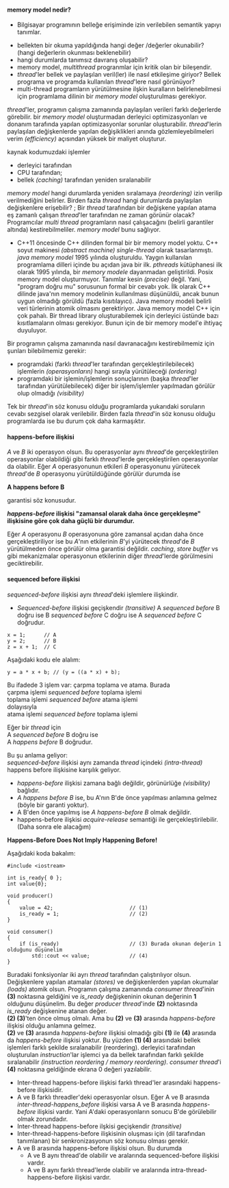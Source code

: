 #### memory model nedir?

+ Bilgisayar programının belleğe erişiminde izin verilebilen semantik yapıyı tanımlar.
- bellekten bir okuma yapıldığında hangi değer /değerler okunabilir? (hangi değerlerin okunması beklenebilir)
- hangi durumlarda tanımsız davranış oluşabilir?
- memory model, _multithread_ progranmlar için kritik olan bir bileşendir.
- _thread_'ler bellek ve paylaşılan veril(ler) ile nasıl etkileşime giriyor? Bellek programa ve programda kullanılan _thread_'lere nasıl görünüyor?
- multi-thread programların yürütülmesine ilşkin kuralların belirlenebilmesi için programlama dilinin bir _memory model_ oluşturulması gerekiyor.

_thread_'ler, programın çalışma zamanında paylaşılan verileri farklı değerlerde görebilir. 
bir _memory model_ oluşturmadan derleyici optimizasyonları ve donanım tarafında yapılan optimizasyonlar sorunlar oluşturabilir. 
_thread_'lerin paylaşılan değişkenlerde yapılan değişiklikleri anında gözlemleyebilmeleri verim _(efficiency)_ açısından  yüksek bir maliyet oluşturur.<br>

kaynak kodumuzdaki işlemler 
- derleyici tarafından
- CPU tarafından;
- bellek _(caching)_ tarafından yeniden sıralanabilir

_memory model_ hangi durumlarda yeniden sıralamaya _(reordering)_ izin verilip verilmediğini belirler. 
Birden fazla _thread_ hangi durumlarda paylaşılan değişkenlere erişebilir? ;
Bir _thread_ tarafından bir değişkene yapılan atama eş zamanlı çalışan _thread_'ler tarafından ne zaman görünür olacak?
Programcılar _multi thread_ programların nasıl çalışacağını (belirli garantiler altında) kestirebilmeliler. _memory model_ bunu sağlıyor.

- C++11 öncesinde C++ dilinden formal bir bir memory model yoktu. C++ soyut makinesi _(abstract machine)_ _single-thread_ olarak tasarlanmıştı. 
_java memory model_ 1995 yılında oluşturuldu. 
Yaygın kullanılan programlama dilleri içinde bu açıdan java bir ilk. 
_pthreads_ kütüphanesi ilk olarak 1995 yılında, bir _memory modele_ dayanmadan geliştirildi. Posix memory model oluşturmuyor. Tanımlar kesin _(precise)_ değil. Yani, "program doğru mu" sorusunun formal bir cevabı yok. İlk olarak C++ dilinde java'nın memory modelinin kullanılması düşünüldü, ancak bunun uygun olmadığı görüldü (fazla kısıtılayıcı). Java memory modeli belirli veri türlerinin atomik olmasını gerektiriyor. Java memory model C++ için çok pahalı. Bir thread library oluşturabilemek için derleyici üstünde bazı kısıtlamaların olması gerekiyor. Bunun için de bir memory model'e ihtiyaç duyuluyor.

Bir programın çalışma zamanında nasıl davranacağını kestirebilmemiz için şunları bilebilmemiz gerekir:
- programdaki (farklı _thread_'ler tarafından gerçekleştirilebilecek) işlemlerin _(operasyonların)_ hangi sırayla yürütüleceği _(ordering)_
- programdaki bir işlemin/işlemlerin sonuçlarının (başka _thread_'ler tarafından yürütülebilecek) diğer bir işlem/işlemler yapılmadan görülür olup olmadığı _(visibility)_

Tek bir _thread_'in söz konusu olduğu programlarda yukarıdaki soruların cevabı sezgisel olarak verilebilir.
Birden fazla _thread_'in söz konusu olduğu programlarda ise bu durum çok daha karmaşıktır.

#### happens-before ilişkisi

_A_ ve _B_ iki operasyon olsun. Bu operasyonlar aynı _thread_'de gerçekleştirilen operasyonlar olabildiği gibi farklı _thread_'lerde gerçekleştirilen operasyonlar da olabilir. Eğer _A_ operasyonunun etkileri _B_ operasyonunu yürütecek _thread_'de _B_ operasyonu yürütüldüğünde görülür durumda ise

**A happens before B** <br>

garantisi söz konusudur.

**_happens-before_ ilişkisi "zamansal olarak daha önce gerçekleşme" ilişkisine göre çok daha güçlü bir durumdur.**

Eğer _A_ operasyonu _B_ operasyonuna göre zamansal açıdan daha önce gerçekleştiriliyor ise bu _A_'nın etkilerinin _B_'yi yürütecek _thread_'de _B_ yürütülmeden önce görülür olma garantisi değildir. _caching_, _store buffer_ vs gibi mekanizmalar operasyonun etkilerinin diğer _thread_'lerde görülmesini geciktirebilir.

#### sequenced before ilişkisi
_sequenced-before_ ilişkisi aynı _thread_'deki işlemlere ilişkindir.

- _Sequenced-before_ ilişkisi geçişkendir _(transitive)_ 
A _sequenced before_ B  doğru ise
B _sequenced before_ C  doğru ise
A _sequenced before_ C  doğrudur.

```
x = 1; 		// A
y = 2; 		// B
z = x + 1;	// C
```

Aşağıdaki kodu ele alalım:<br>

```
y = a * x + b; // (y = ((a * x) + b);
```
Bu ifadede 3 işlem var: çarpma toplama ve atama. Burada<br>
çarpma işlemi  _sequenced before_ toplama işlemi <br>
toplama işlemi _sequenced before_ atama işlemi <br>
dolayısıyla <br>
atama işlemi _sequenced before_ toplama işlemi <br>

Eğer bir _thread_ için <br>
A _sequenced before_ B doğru ise <br>
A _happens before_ B doğrudur.<br>

Bu şu anlama geliyor:<br>
_sequenced-before_ ilişkisi aynı zamanda _thread_ içindeki _(intra-thread)_ happens before ilişkisine karşılık geliyor.<br>

- _happens-before_ ilişkisi zamana bağlı değildir, görünürlüğe _(visibility)_ bağlıdır.
- _A happens before B_ ise, bu A'nın B'de önce yapılması anlamına gelmez (böyle bir garanti yoktur).
- A B'den önce yapılmış ise _A happens-before B_ olmak değildir.
- happens-before ilişkisi _acquire-release_ semantiği ile gerçekleştirilebilir. (Daha sonra ele alacağım)

**Happens-Before Does Not Imply Happening Before!**

Aşağıdaki koda bakalım:
```
#include <iostream>

int is_ready{ 0 };
int value{0};

void producer()
{
    value = 42;                         // (1)
    is_ready = 1;                       // (2)
}

void consumer()
{
    if (is_ready)                       // (3) Burada okunan değerin 1 olduğunu düşünelim
        std::cout << value;             // (4)
}
```
Buradaki fonksiyonlar iki ayrı _thread_ tarafından çalıştırılıyor olsun. Değişkenlere yapılan atamalar _(stores)_ ve değişkenlerden yapılan okumalar _(loads)_ atomik olsun. Programın çalışma zamanında _consumer thread_'inin **(3)** noktasına geldiğini ve _is_ready_ değişkeninin okunan değerinin **1** olduğunu düşünelim. Bu değer _producer thread_'inde **(2)** noktasında _is_ready_ değişkenine atanan değer. <br>
**(2) (3)**'ten önce olmuş olmalı. Ama bu **(2)** ve **(3)** arasında _happens-before_ ilişkisi olduğu anlamına gelmez.<br>
**(2)** ve **(3)** arasında _happens-before_ ilişkisi olmadığı gibi **(1)** ile **(4)** arasında da _happens-before_ ilişkisi yoktur. Bu yüzden **(1) (4)** arasındaki bellek işlemleri farklı şekilde sıralanabilir (reordering). derleyici tarafından oluşturulan _instruction_'lar işlemci ya da bellek tarafından farklı şekilde sıralanabilir _(instruction reordering / memory reordering)_. _consumer thread_'i **(4)** noktasına geldiğinde ekrana 0 değeri yazılabilir.

- Inter-thread happens-before ilişkisi farklı thread'ler arasındaki happens-before ilişkisidir.
- A ve B farklı threadler'deki operasyonlar olsun. Eğer A ve B arasında _inter-thread-happens_before_ ilişkisi varsa A ve B arasında _happens-before_ ilişkisi vardır. Yani A'daki operasyonların sonucu B'de görülebilir olmak zorundadır.
- Inter-thread happens-before ilşkisi geçişkendir _(transitive)_
- Inter-thread-happens-before ilişkisinin oluşması için (dil tarafından tanımlanan) bir senkronizasyonun söz konusu olması gerekir.
- A ve B arasında happens-before ilişkisi olsun. Bu durumda
    - A ve B aynı thread'de olabilir ve aralarında sequenced-before ilişkisi vardır.
    - A ve B aynı farklı thread'lerde olabilir ve aralarında intra-thread-happens-before ilişkisi vardır.
